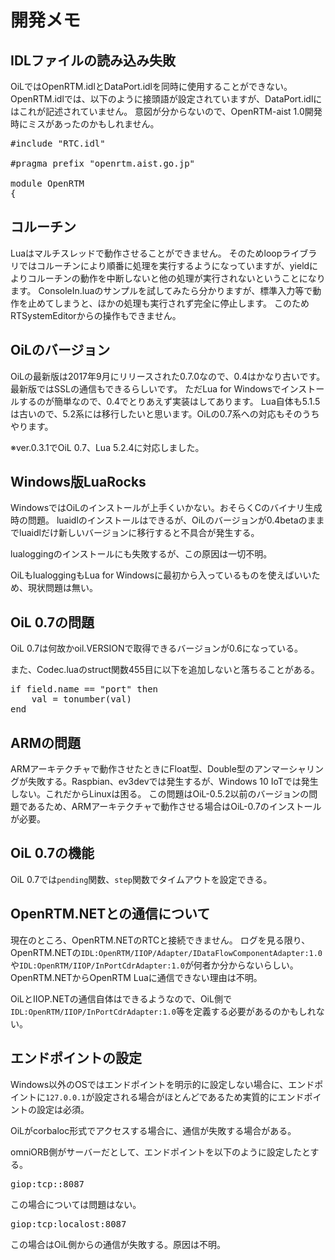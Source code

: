 # 開発メモ
## IDLファイルの読み込み失敗

OiLではOpenRTM.idlとDataPort.idlを同時に使用することができない。
OpenRTM.idlでは、以下のように接頭語が設定されていますが、DataPort.idlにはこれが記述されていません。
意図が分からないので、OpenRTM-aist 1.0開発時にミスがあったのかもしれません。

<pre>
#include "RTC.idl"

#pragma prefix "openrtm.aist.go.jp"

module OpenRTM
{
</pre>

## コルーチン
Luaはマルチスレッドで動作させることができません。
そのためloopライブラリではコルーチンにより順番に処理を実行するようになっていますが、yieldによりコルーチンの動作を中断しないと他の処理が実行されないということになります。
ConsoleIn.luaのサンプルを試してみたら分かりますが、標準入力等で動作を止めてしまうと、ほかの処理も実行されず完全に停止します。
このためRTSystemEditorからの操作もできません。

## OiLのバージョン
OiLの最新版は2017年9月にリリースされた0.7.0なので、0.4はかなり古いです。最新版ではSSLの通信もできるらしいです。
ただLua for Windowsでインストールするのが簡単なので、0.4でとりあえず実装はしてあります。
Lua自体も5.1.5は古いので、5.2系には移行したいと思います。OiLの0.7系への対応もそのうちやります。

※ver.0.3.1でOiL 0.7、Lua 5.2.4に対応しました。

## Windows版LuaRocks

WindowsではOiLのインストールが上手くいかない。おそらくCのバイナリ生成時の問題。
luaidlのインストールはできるが、OiLのバージョンが0.4betaのままでluaidlだけ新しいバージョンに移行すると不具合が発生する。

lualoggingのインストールにも失敗するが、この原因は一切不明。

OiLもlualoggingもLua for Windowsに最初から入っているものを使えばいいため、現状問題は無い。

## OiL 0.7の問題

OiL 0.7は何故かoil.VERSIONで取得できるバージョンが0.6になっている。

また、Codec.luaのstruct関数455目に以下を追加しないと落ちることがある。

<pre>
if field.name == "port" then
	val = tonumber(val)
end
</pre>

## ARMの問題
ARMアーキテクチャで動作させたときにFloat型、Double型のアンマーシャリングが失敗する。Raspbian、ev3devでは発生するが、Windows 10 IoTでは発生しない。これだからLinuxは困る。
この問題はOiL-0.5.2以前のバージョンの問題であるため、ARMアーキテクチャで動作させる場合はOiL-0.7のインストールが必要。

## OiL 0.7の機能

OiL 0.7では`pending`関数、`step`関数でタイムアウトを設定できる。

## OpenRTM.NETとの通信について
現在のところ、OpenRTM.NETのRTCと接続できません。
ログを見る限り、OpenRTM.NETの`IDL:OpenRTM/IIOP/Adapter/IDataFlowComponentAdapter:1.0`や`IDL:OpenRTM/IIOP/InPortCdrAdapter:1.0`が何者か分からないらしい。
OpenRTM.NETからOpenRTM Luaに通信できない理由は不明。

OiLとIIOP.NETの通信自体はできるようなので、OiL側で`IDL:OpenRTM/IIOP/InPortCdrAdapter:1.0`等を定義する必要があるのかもしれない。


## エンドポイントの設定
Windows以外のOSではエンドポイントを明示的に設定しない場合に、エンドポイントに`127.0.0.1`が設定される場合がほとんどであるため実質的にエンドポイントの設定は必須。

OiLがcorbaloc形式でアクセスする場合に、通信が失敗する場合がある。

omniORB側がサーバーだとして、エンドポイントを以下のように設定したとする。

<pre>
giop:tcp::8087
</pre>

この場合については問題はない。

<pre>
giop:tcp:localost:8087
</pre>

この場合はOiL側からの通信が失敗する。原因は不明。
